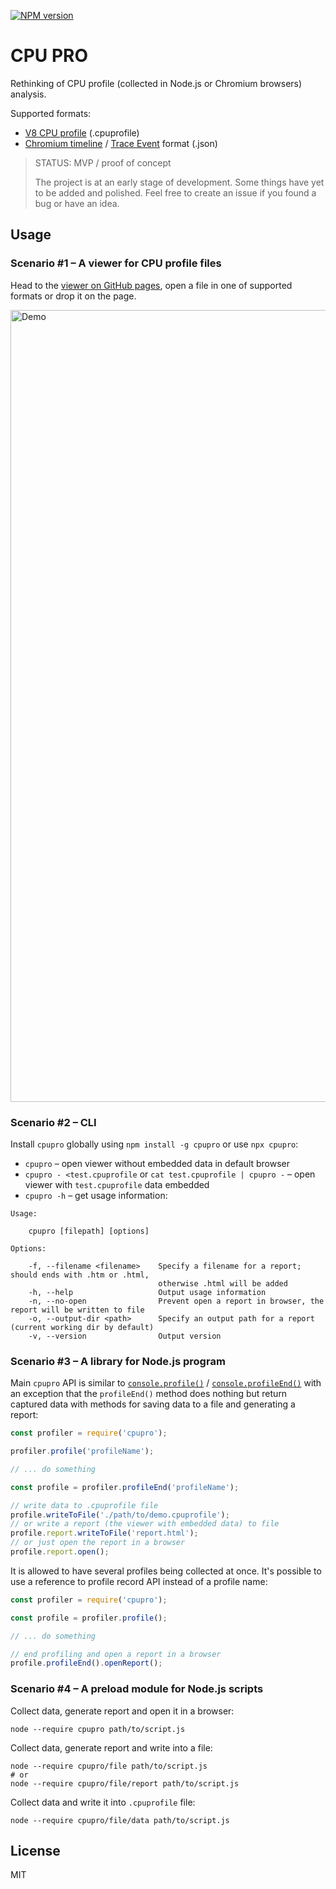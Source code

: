 [![NPM version](https://img.shields.io/npm/v/cpupro.svg)](https://www.npmjs.com/package/cpupro)

# CPU PRO

Rethinking of CPU profile (collected in Node.js or Chromium browsers) analysis.

Supported formats:

* [V8 CPU profile](https://v8.dev/docs/profile) (.cpuprofile)
* [Chromium timeline](https://www.debugbear.com/blog/devtools-performance#recording-a-performance-profile) / [Trace Event](https://docs.google.com/document/d/1CvAClvFfyA5R-PhYUmn5OOQtYMH4h6I0nSsKchNAySU/preview) format (.json)

> STATUS: MVP / proof of concept
>
> The project is at an early stage of development. Some things have yet to be added and polished. Feel free to create an issue if you found a bug or have an idea.

## Usage

### Scenario #1 – A viewer for CPU profile files

Head to the [viewer on GitHub pages](https://lahmatiy.github.io/cpupro/), open a file in one of supported formats or drop it on the page.

<img width="1267" alt="Demo" src="https://github.com/lahmatiy/cpupro/assets/270491/0aef6ef4-90af-460e-aba5-9fe09008852b">

### Scenario #2 – CLI

Install `cpupro` globally using `npm install -g cpupro` or use `npx cpupro`:

- `cpupro` – open viewer without embedded data in default browser
- `cpupro - <test.cpuprofile` or `cat test.cpuprofile | cpupro -` – open viewer with `test.cpuprofile` data embedded
- `cpupro -h` – get usage information:

```
Usage:

    cpupro [filepath] [options]

Options:

    -f, --filename <filename>    Specify a filename for a report; should ends with .htm or .html,
                                 otherwise .html will be added
    -h, --help                   Output usage information
    -n, --no-open                Prevent open a report in browser, the report will be written to file
    -o, --output-dir <path>      Specify an output path for a report (current working dir by default)
    -v, --version                Output version
```

### Scenario #3 – A library for Node.js program

Main `cpupro` API is similar to [`console.profile()`](https://developer.mozilla.org/en-US/docs/Web/API/console/profile) / [`console.profileEnd()`](https://developer.mozilla.org/en-US/docs/Web/API/console/profileEnd) with an exception that the `profileEnd()` method does nothing but return captured data with methods for saving data to a file and generating a report:

```js
const profiler = require('cpupro');

profiler.profile('profileName');

// ... do something

const profile = profiler.profileEnd('profileName');

// write data to .cpuprofile file
profile.writeToFile('./path/to/demo.cpuprofile');
// or write a report (the viewer with embedded data) to file
profile.report.writeToFile('report.html');
// or just open the report in a browser
profile.report.open();
```

It is allowed to have several profiles being collected at once. It's possible to use a reference to profile record API instead of a profile name:

```js
const profiler = require('cpupro');

const profile = profiler.profile();

// ... do something

// end profiling and open a report in a browser
profile.profileEnd().openReport();
```

### Scenario #4 – A preload module for Node.js scripts

Collect data, generate report and open it in a browser:

```
node --require cpupro path/to/script.js
```

Collect data, generate report and write into a file:

```
node --require cpupro/file path/to/script.js
# or
node --require cpupro/file/report path/to/script.js
```

Collect data and write it into `.cpuprofile` file:

```
node --require cpupro/file/data path/to/script.js
```

## License

MIT
